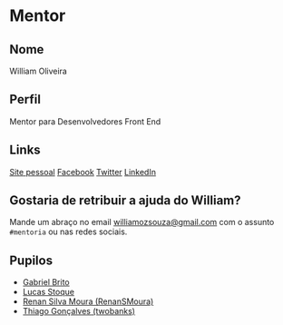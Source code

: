 # Mentor

## Nome

William Oliveira

## Perfil

Mentor para Desenvolvedores Front End

## Links

[Site pessoal](http://woliveiras.com.br)
[Facebook](https://www.facebook.com/woliveira542)
[Twitter](https://twitter.com/w_oliveiras)
[LinkedIn](https://www.linkedin.com/in/william-oliveira)

## Gostaria de retribuir a ajuda do William?

Mande um abraço no email williamozsouza@gmail.com com o assunto `#mentoria` ou nas redes sociais.

## Pupilos

- [Gabriel Brito](/pupilos/perfis/GabrielBrito.md)
- [Lucas Stoque](/pupilos/perfis/Stoque.md)
- [Renan Silva Moura (RenanSMoura)](/pupilos/perfis/RenanMoura.md)
- [Thiago Gonçalves (twobanks)](/pupilos/perfis/twobanks.md)
